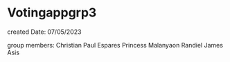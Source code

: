 # Votingappgrp3

created Date: 07/05/2023

group members:
Christian Paul Espares
Princess Malanyaon
Randiel James Asis
